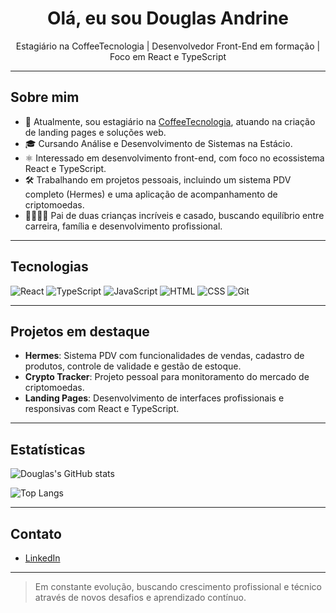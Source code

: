 <h1 align="center">Olá, eu sou Douglas Andrine</h1>

<p align="center">
  Estagiário na CoffeeTecnologia | Desenvolvedor Front-End em formação | Foco em React e TypeScript
</p>

---

## Sobre mim

- 💼 Atualmente, sou estagiário na [CoffeeTecnologia](https://github.com/CoffeeTecnologia), atuando na criação de landing pages e soluções web.
- 🎓 Cursando Análise e Desenvolvimento de Sistemas na Estácio.
- ⚛️ Interessado em desenvolvimento front-end, com foco no ecossistema React e TypeScript.
- 🛠️ Trabalhando em projetos pessoais, incluindo um sistema PDV completo (Hermes) e uma aplicação de acompanhamento de criptomoedas.
- 👨‍👩‍👧‍👦 Pai de duas crianças incríveis e casado, buscando equilíbrio entre carreira, família e desenvolvimento profissional.

---

## Tecnologias

![React](https://img.shields.io/badge/-React-61DAFB?style=flat&logo=react&logoColor=white)
![TypeScript](https://img.shields.io/badge/-TypeScript-3178C6?style=flat&logo=typescript&logoColor=white)
![JavaScript](https://img.shields.io/badge/-JavaScript-F7DF1E?style=flat&logo=javascript&logoColor=black)
![HTML](https://img.shields.io/badge/-HTML5-E34F26?style=flat&logo=html5&logoColor=white)
![CSS](https://img.shields.io/badge/-CSS3-1572B6?style=flat&logo=css3&logoColor=white)
![Git](https://img.shields.io/badge/-Git-F05032?style=flat&logo=git&logoColor=white)

---

## Projetos em destaque

- **Hermes**: Sistema PDV com funcionalidades de vendas, cadastro de produtos, controle de validade e gestão de estoque.
- **Crypto Tracker**: Projeto pessoal para monitoramento do mercado de criptomoedas.
- **Landing Pages**: Desenvolvimento de interfaces profissionais e responsivas com React e TypeScript.

---

## Estatísticas

![Douglas's GitHub stats](https://github-readme-stats.vercel.app/api?username=SEU-USUARIO&show_icons=true&theme=default)

![Top Langs](https://github-readme-stats.vercel.app/api/top-langs/?username=SEU-USUARIO&layout=compact&theme=default)

---

## Contato

- [LinkedIn](https://www.linkedin.com/in/douglas-duarte-99a9ab331/)


---

> Em constante evolução, buscando crescimento profissional e técnico através de novos desafios e aprendizado contínuo.

